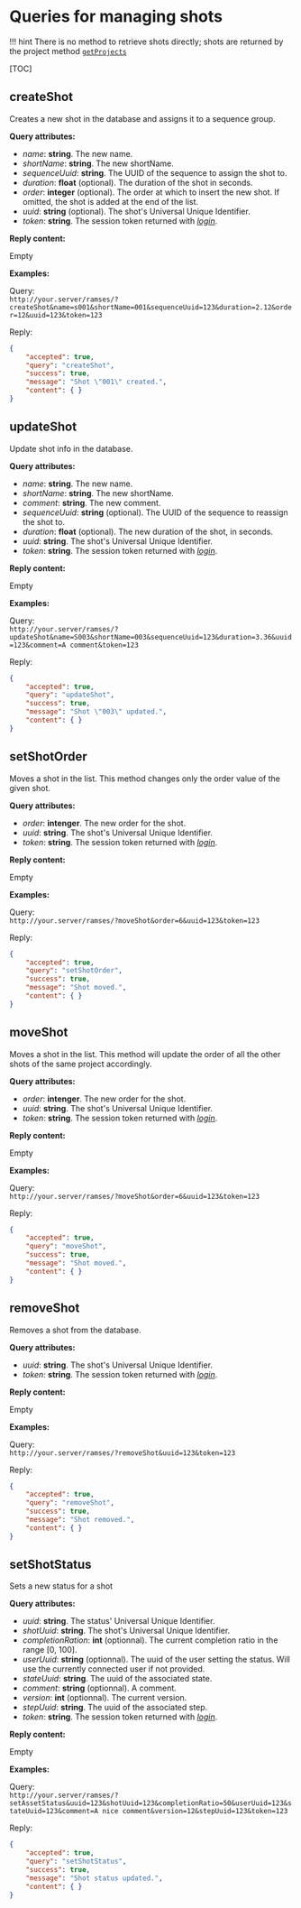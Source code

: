# Queries for managing shots

!!! hint
    There is no method to retrieve shots directly; shots are returned by the project method [`getProjects`](projects.md#getprojects)

[TOC]

## createShot

Creates a new shot in the database and assigns it to a sequence group.

**Query attributes:**

- *name*: **string**. The new name.
- *shortName*: **string**. The new shortName.
- *sequenceUuid*: **string**. The UUID of the sequence to assign the shot to.
- *duration*: **float** (optional). The duration of the shot in seconds.
- *order*: **integer** (optional). The order at which to insert the new shot. If omitted, the shot is added at the end of the list.
- *uuid*: **string** (optional). The shot's Universal Unique Identifier.
- *token*: **string**. The session token returned with [*login*](general.md#login).

**Reply content:**

Empty

**Examples:**

Query:  
`http://your.server/ramses/?createShot&name=s001&shortName=001&sequenceUuid=123&duration=2.12&order=12&uuid=123&token=123`

Reply:

```json
{
    "accepted": true,
    "query": "createShot",
    "success": true,
    "message": "Shot \"001\" created.",
    "content": { }
}
```

## updateShot

Update shot info in the database.

**Query attributes:**

- *name*: **string**. The new name.
- *shortName*: **string**. The new shortName.
- *comment*: **string**. The new comment.
- *sequenceUuid*: **string** (optional). The UUID of the sequence to reassign the shot to.
- *duration*: **float** (optional). The new duration of the shot, in seconds.
- *uuid*: **string**. The shot's Universal Unique Identifier.
- *token*: **string**. The session token returned with [*login*](general.md#login).

**Reply content:**

Empty

**Examples:**

Query:  
`http://your.server/ramses/?updateShot&name=S003&shortName=003&sequenceUuid=123&duration=3.36&uuid=123&comment=A comment&token=123`

Reply:

```json
{
    "accepted": true,
    "query": "updateShot",
    "success": true,
    "message": "Shot \"003\" updated.",
    "content": { }
}
```

## setShotOrder

Moves a shot in the list. This method changes only the order value of the given shot.

**Query attributes:**

- *order*: **intenger**. The new order for the shot.
- *uuid*: **string**. The shot's Universal Unique Identifier.
- *token*: **string**. The session token returned with [*login*](general.md#login).

**Reply content:**

Empty

**Examples:**

Query:  
`http://your.server/ramses/?moveShot&order=6&uuid=123&token=123`

Reply:

```json
{
    "accepted": true,
    "query": "setShotOrder",
    "success": true,
    "message": "Shot moved.",
    "content": { }
}
```

## moveShot

Moves a shot in the list. This method will update the order of all the other shots of the same project accordingly.

**Query attributes:**

- *order*: **intenger**. The new order for the shot.
- *uuid*: **string**. The shot's Universal Unique Identifier.
- *token*: **string**. The session token returned with [*login*](general.md#login).

**Reply content:**

Empty

**Examples:**

Query:  
`http://your.server/ramses/?moveShot&order=6&uuid=123&token=123`

Reply:

```json
{
    "accepted": true,
    "query": "moveShot",
    "success": true,
    "message": "Shot moved.",
    "content": { }
}
```

## removeShot

Removes a shot from the database.

**Query attributes:**

- *uuid*: **string**. The shot's Universal Unique Identifier.
- *token*: **string**. The session token returned with [*login*](general.md#login).

**Reply content:**

Empty

**Examples:**

Query:  
`http://your.server/ramses/?removeShot&uuid=123&token=123`

Reply:

```json
{
    "accepted": true,
    "query": "removeShot",
    "success": true,
    "message": "Shot removed.",
    "content": { }
}
```

## setShotStatus

Sets a new status for a shot

**Query attributes:**

- *uuid*: **string**. The status' Universal Unique Identifier.
- *shotUuid*: **string**. The shot's Universal Unique Identifier.
- *completionRation*: **int** (optionnal). The current completion ratio in the range [0, 100].
- *userUuid*: **string** (optionnal). The uuid of the user setting the status. Will use the currently connected user if not provided.
- *stateUuid*: **string**. The uuid of the associated state.
- *comment*: **string** (optionnal). A comment.
- *version*: **int** (optionnal). The current version.
- *stepUuid*: **string**. The uuid of the associated step.
- *token*: **string**. The session token returned with [*login*](general.md#login).

**Reply content:**

Empty

**Examples:**

Query:  
`http://your.server/ramses/?setAssetStatus&uuid=123&shotUuid=123&completionRatio=50&userUuid=123&stateUuid=123&comment=A nice comment&version=12&stepUuid=123&token=123`

Reply:

```json
{
    "accepted": true,
    "query": "setShotStatus",
    "success": true,
    "message": "Shot status updated.",
    "content": { }
}
```